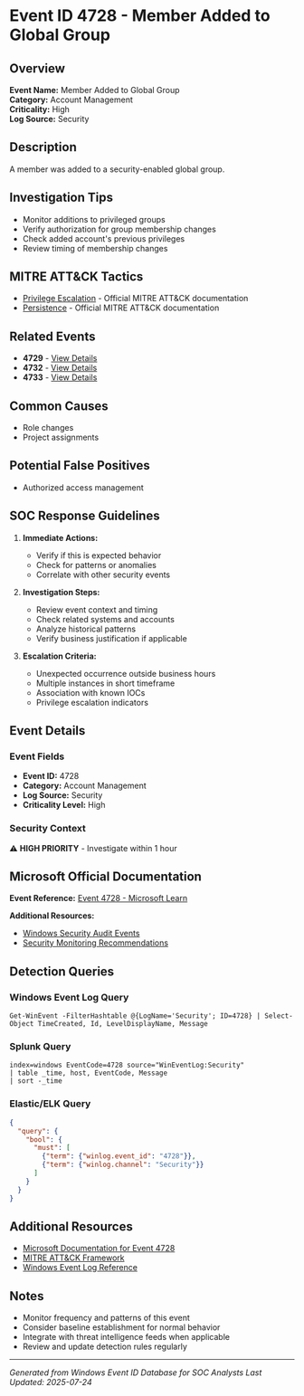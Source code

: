 # Event ID 4728 - Member Added to Global Group

## Overview
**Event Name:** Member Added to Global Group  
**Category:** Account Management  
**Criticality:** High  
**Log Source:** Security  

## Description
A member was added to a security-enabled global group.

## Investigation Tips
- Monitor additions to privileged groups
- Verify authorization for group membership changes
- Check added account's previous privileges
- Review timing of membership changes

## MITRE ATT&CK Tactics
- [Privilege Escalation](https://attack.mitre.org/tactics/TA0004/) - Official MITRE ATT&CK documentation
- [Persistence](https://attack.mitre.org/tactics/TA0003/) - Official MITRE ATT&CK documentation

## Related Events
- **4729** - [View Details](4729.md)
- **4732** - [View Details](4732.md)
- **4733** - [View Details](4733.md)

## Common Causes
- Role changes
- Project assignments

## Potential False Positives
- Authorized access management

## SOC Response Guidelines
1. **Immediate Actions:**
   - Verify if this is expected behavior
   - Check for patterns or anomalies
   - Correlate with other security events

2. **Investigation Steps:**
   - Review event context and timing
   - Check related systems and accounts
   - Analyze historical patterns
   - Verify business justification if applicable

3. **Escalation Criteria:**
   - Unexpected occurrence outside business hours
   - Multiple instances in short timeframe
   - Association with known IOCs
   - Privilege escalation indicators

## Event Details

### Event Fields
- **Event ID:** 4728
- **Category:** Account Management
- **Log Source:** Security
- **Criticality Level:** High

### Security Context
⚠️ **HIGH PRIORITY** - Investigate within 1 hour

## Microsoft Official Documentation
**Event Reference:** [Event 4728 - Microsoft Learn](https://learn.microsoft.com/en-us/previous-versions/windows/it-pro/windows-10/security/threat-protection/auditing/event-4728)

**Additional Resources:**
- [Windows Security Audit Events](https://learn.microsoft.com/en-us/windows/security/threat-protection/auditing/audit-events)
- [Security Monitoring Recommendations](https://learn.microsoft.com/en-us/windows-server/identity/ad-ds/plan/appendix-l--events-to-monitor)

## Detection Queries

### Windows Event Log Query
```
Get-WinEvent -FilterHashtable @{LogName='Security'; ID=4728} | Select-Object TimeCreated, Id, LevelDisplayName, Message
```

### Splunk Query
```spl
index=windows EventCode=4728 source="WinEventLog:Security"
| table _time, host, EventCode, Message
| sort -_time
```

### Elastic/ELK Query
```json
{
  "query": {
    "bool": {
      "must": [
        {"term": {"winlog.event_id": "4728"}},
        {"term": {"winlog.channel": "Security"}}
      ]
    }
  }
}
```

## Additional Resources
- [Microsoft Documentation for Event 4728](https://docs.microsoft.com/en-us/windows/security/threat-protection/auditing/event-4728)
- [MITRE ATT&CK Framework](https://attack.mitre.org/)
- [Windows Event Log Reference](https://docs.microsoft.com/en-us/windows/win32/eventlog/event-logging)

## Notes
- Monitor frequency and patterns of this event
- Consider baseline establishment for normal behavior
- Integrate with threat intelligence feeds when applicable
- Review and update detection rules regularly

---
*Generated from Windows Event ID Database for SOC Analysts*
*Last Updated: 2025-07-24*
